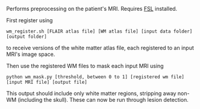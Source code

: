 Performs preprocessing on the patient's MRI. Requires [FSL](https://fsl.fmrib.ox.ac.uk/fsl/fslwiki/FSL) installed.

First register using

`wm_register.sh [FLAIR atlas file] [WM atlas file] [input data folder] [output folder]`

to receive versions of the white matter atlas file, each registered to an input MRI's image space.


Then use the registered WM files to mask each input MRI using

`python wm_mask.py [threshold, between 0 to 1] [registered wm file] [input MRI file] [output file]`

This output should include only white matter regions, stripping away non-WM (including the skull).
These can now be run through lesion detection.
